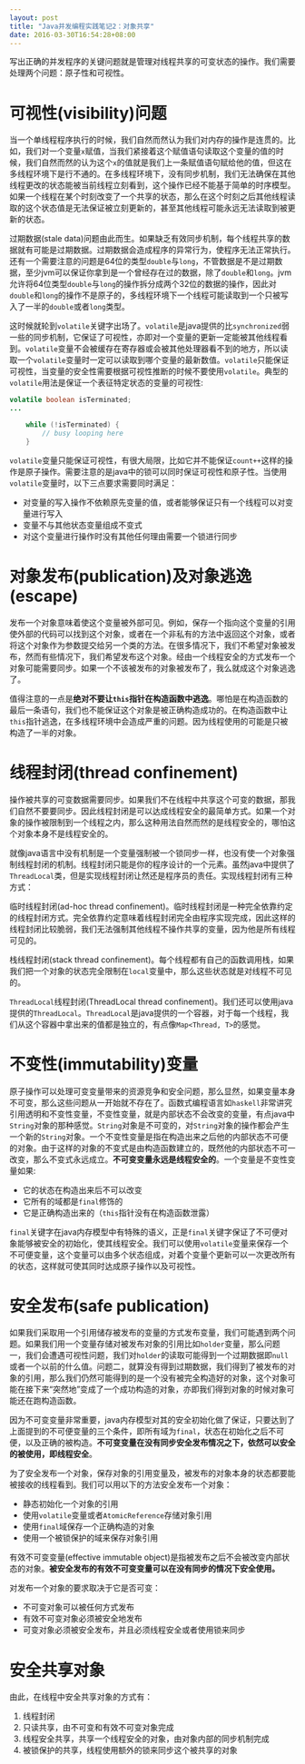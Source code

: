 ```yaml
---
layout: post
title: "Java并发编程实践笔记2：对象共享"
date: 2016-03-30T16:54:28+08:00
---
```


写出正确的并发程序的关键问题就是管理对线程共享的可变状态的操作。我们需要处理两个问题：原子性和可视性。

# 可视性(visibility)问题
当一个单线程程序执行的时候，我们自然而然认为我们对内存的操作是连贯的。比如，我们对一个变量`x`赋值，当我们紧接着这个赋值语句读取这个变量的值的时候，我们自然而然的认为这个`x`的值就是我们上一条赋值语句赋给他的值，但这在多线程环境下是行不通的。在多线程环境下，没有同步机制，我们无法确保在其他线程更改的状态能被当前线程立刻看到，这个操作已经不能基于简单的时序模型。如果一个线程在某个时刻改变了一个共享的状态，那么在这个时刻之后其他线程读取的这个状态值是无法保证被立刻更新的，甚至其他线程可能永远无法读取到被更新的状态。

过期数据(stale data)问题由此而生。如果缺乏有效同步机制，每个线程共享的数据就有可能是过期数据。过期数据会造成程序的异常行为，使程序无法正常执行。还有一个需要注意的问题是64位的类型`double`与`long`，不管数据是不是过期数据，至少jvm可以保证你拿到是一个曾经存在过的数据，除了`double`和`long`。jvm允许将64位类型`double`与`long`的操作拆分成两个32位的数据的操作，因此对`double`和`long`的操作不是原子的，多线程环境下一个线程可能读取到一个只被写入了一半的`double`或者`long`类型。

这时候就轮到`volatile`关键字出场了。`volatile`是java提供的比`synchronized`弱一些的同步机制，它保证了可视性，亦即对一个变量的更新一定能被其他线程看到。`volatile`变量不会被缓存在寄存器或会被其他处理器看不到的地方，所以读取一个`volatile`变量时一定可以读取到哪个变量的最新数值。`volatile`只能保证可视性，当变量的安全性需要根据可视性推断的时候不要使用`volatile`。典型的`volatile`用法是保证一个表征特定状态的变量的可视性:

``` java
volatile boolean isTerminated;
...

    while (!isTerminated) {
        // busy looping here 
    }
```

`volatile`变量只能保证可视性，有很大局限，比如它并不能保证`count++`这样的操作是原子操作。需要注意的是java中的锁可以同时保证可视性和原子性。当使用`volatile`变量时，以下三点要求需要同时满足：

*   对变量的写入操作不依赖原先变量的值，或者能够保证只有一个线程可以对变量进行写入
*   变量不与其他状态变量组成不变式
*   对这个变量进行操作时没有其他任何理由需要一个锁进行同步

# 对象发布(publication)及对象逃逸(escape)
发布一个对象意味着使这个变量被外部可见。例如，保存一个指向这个变量的引用使外部的代码可以找到这个对象，或者在一个非私有的方法中返回这个对象，或者将这个对象作为参数提交给另一个类的方法。在很多情况下，我们不希望对象被发布，然而有些情况下，我们希望发布这个对象。经由一个线程安全的方式发布一个对象可能需要同步。如果一个不该被发布的对象被发布了，我么就成这个对象逃逸了。

值得注意的一点是**绝对不要让`this`指针在构造函数中逃逸**。哪怕是在构造函数的最后一条语句，我们也不能保证这个对象是被正确构造成功的。在构造函数中让`this`指针逃逸，在多线程环境中会造成严重的问题。因为线程使用的可能是只被构造了一半的对象。

# 线程封闭(thread confinement)
操作被共享的可变数据需要同步。如果我们不在线程中共享这个可变的数据，那我们自然不要要同步。因此线程封闭是可以达成线程安全的最简单方式。如果一个对象的操作被限制到一个线程之内，那么这种用法自然而然的是线程安全的，哪怕这个对象本身不是线程安全的。

就像java语言中没有机制是一个变量强制被一个锁同步一样，也没有使一个对象强制线程封闭的机制。线程封闭只能是你的程序设计的一个元素。虽然java中提供了`ThreadLocal`类，但是实现线程封闭让然还是程序员的责任。实现线程封闭有三种方式：

临时线程封闭(ad-hoc thread confinement)。临时线程封闭是一种完全依靠约定的线程封闭方式。完全依靠约定意味着线程封闭完全由程序实现完成，因此这样的线程封闭比较脆弱，我们无法强制其他线程不操作共享的变量，因为他是所有线程可见的。

栈线程封闭(stack thread confinement)。每个线程都有自己的函数调用栈，如果我们把一个对象的状态完全限制在`local`变量中，那么这些状态就是对线程不可见的。

`ThreadLocal`线程封闭(ThreadLocal thread confinement)。我们还可以使用java提供的`ThreadLocal`。`ThreadLocal`是java提供的一个容器，对于每一个线程，我们从这个容器中拿出来的值都是独立的，有点像`Map<Thread, T>`的感觉。

# 不变性(immutability)变量
原子操作可以处理可变变量带来的资源竞争和安全问题，那么显然，如果变量本身不可变，那么这些问题从一开始就不存在了。函数式编程语言如`haskell`非常讲究引用透明和不变性变量，不变性变量，就是内部状态不会改变的变量，有点java中`String`对象的那种感觉。`String`对象是不可变的，对`String`对象的操作都会产生一个新的`String`对象。一个不变性变量是指在构造出来之后他的内部状态不可便的对象。由于这样的对象的不变式是由构造函数建立的，既然他的内部状态不可一改变，那么不变式永远成立。**不可变变量永远是线程安全的**。一个变量是不变性变量如果:

*   它的状态在构造出来后不可以改变
*   它所有的域都是`final`修饰的
*   它是正确构造出来的（`this`指针没有在构造函数泄露）

`final`关键字在java内存模型中有特殊的语义，正是`final`关键字保证了不可便对象能够被安全的初始化，使其线程安全。我们可以使用`volatile`变量来保存一个不可便变量，这个变量可以由多个状态组成，对着个变量个更新可以一次更改所有的状态，这样就可使其同时达成原子操作以及可视性。

# 安全发布(safe publication)
如果我们采取用一个引用储存被发布的变量的方式发布变量，我们可能遇到两个问题。如果我们用一个变量存储对被发布对象的引用比如`holder`变量，那么问题一，我们会遭遇可视性问题，我们对`holder`的读取可能得到一个过期数据即`null`或者一个以前的什么值。问题二，就算没有得到过期数据，我们得到了被发布的对象的引用，那么我们仍然可能得到的是一个没有被完全构造好的对象，这个对象可能在接下来“突然地”变成了一个成功构造的对象，亦即我们得到对象的时候对象可能还在跑构造函数。

因为不可变变量非常重要，java内存模型对其的安全初始化做了保证，只要达到了上面提到的不可便变量的三个条件，即所有域为`final`，状态在初始化之后不可便，以及正确的被构造。**不可变变量在没有同步安全发布情况之下，依然可以安全的被使用，即线程安全**。

为了安全发布一个对象，保存对象的引用变量及，被发布的对象本身的状态都要能被接收的线程看到。我们可以用以下的方法安全发布一个对象：

*   静态初始化一个对象的引用
*   使用`volatile`变量或者`AtomicReference`存储对象引用
*   使用`final`域保存一个正确构造的对象
*   使用一个被锁保护的域来保存对象引用

有效不可变变量(effective immutable object)是指被发布之后不会被改变内部状态的对象。**被安全发布的有效不可变变量可以在没有同步的情况下安全使用。**

对发布一个对象的要求取决于它是否可变：

*   不可变对象可以被任何方式发布
*   有效不可变对象必须被安全地发布
*   可变对象必须被安全发布，并且必须线程安全或者使用锁来同步

# 安全共享对象
由此，在线程中安全共享对象的方式有：

1.  线程封闭
2.  只读共享，由不可变和有效不可变对象完成
3.  线程安全共享，共享一个线程安全的对象，由对象内部的同步机制完成
4.  被锁保护的共享，线程使用额外的锁来同步这个被共享的对象
